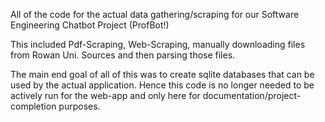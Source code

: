 All of the code for the actual data gathering/scraping for our Software Engineering Chatbot Project (ProfBot!)

This included Pdf-Scraping, Web-Scraping, manually downloading files from Rowan Uni. Sources and then parsing those files.

The main end goal of all of this was to create sqlite databases that can be used by the actual application. Hence this code is no longer needed to be actively run for the web-app and only here for documentation/project-completion purposes. 

